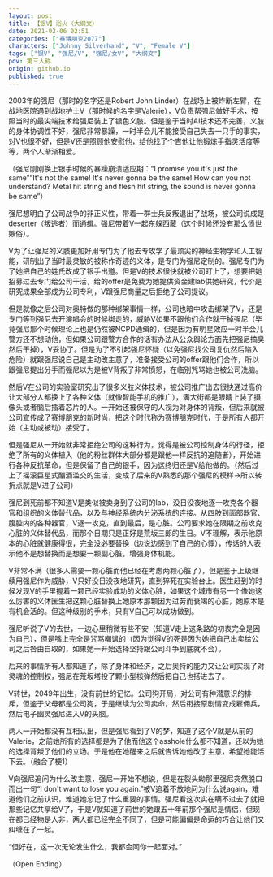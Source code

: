 ```yaml
---
layout: post
title: 【银V】浴火（大纲文）
date: 2021-02-06 02:51
categories: ["赛博朋克2077"]
characters: ["Johnny Silverhand", "V", "Female V"]
tags: ["银V", "强尼/V", "强尼/女V", "大纲文"]
pov: 第三人称
origin: github.io
published: true
---
```


2003年的强尼（那时的名字还是Robert John Linder）在战场上被炸断左臂，在战地医院遇到战地护士V（那时候的名字是Valerie），V负责帮强尼做好手术，按照当时的最尖端技术给强尼装上了银色义肢。但是鉴于当时AI技术还不完善，义肢的身体协调性不好，强尼非常暴躁，一时半会儿不能接受自己失去一只手的事实，对V也很不好，但是V还是照顾他安慰他，给他找了个吉他让他锻炼手指灵活度等等，两个人渐渐相爱。

（强尼刚刚换上银手时候的暴躁崩溃适应期：“I promise you it's just the same”“It's not the same! It's never gonna be the same! How can you not understand? Metal hit string and flesh hit string, the sound is never gonna be same”）

强尼想明白了公司战争的非正义性，带着一群士兵反叛退出了战场，被公司说成是deserter（叛逃者）而通缉。强尼带着V一起东躲西藏（这个时候还没有那么愤世嫉俗）。

V为了让强尼的义肢更加好用专门为了他去专攻学了最顶尖的神经生物学和人工智能，研制出了当时最灵敏的被称作奇迹的义体，是专门为强尼定制的。强尼专门为了她把自己的姓氏改成了银手出道。但是V的技术很快就被公司盯上了，想要把她招募过去专门给公司干活，给的offer是免费为她提供资金建lab供她研究，代价是研究成果全部成为公司专利，V跟强尼商量之后拒绝了公司提议。

但是就像之后公司对奥特做的那种绑架事情一样，公司也暗中攻击绑架了V，还是专门等到强尼去开演唱会的时候绑走的，威胁V如果不跟他们合作就干掉强尼（毕竟强尼那个时候理论上也是仍然被NCPD通缉的，但是因为有明星效应一时半会儿警方还不想动他，但如果公司跟警方合作的话有办法从公众舆论方面先把强尼搞臭然后干掉），V妥协了。但是为了不引起强尼怀疑（以免强尼找公司复仇然后陷入危险）就跟强尼说自己是主动改主意了，准备接受公司的offer跟他们合作，所以跟强尼提出分手而强尼以为是被V背叛了非常愤怒，在临别咒骂她也被公司洗脑。

然后V在公司的实验室研究出了很多义肢义体技术，被公司推广出去很快通过高价让大部分人都换上了各种义体（就像智能手机的推广），满大街都是眼睛上装了摄像头或者脑后插着芯片的人。一开始还被保守的人视为对身体的背叛，但后来就被公司宣传成了赛博朋克的新时尚，把这个时代称为赛博朋克时代，于是所有人都开始（主动或被动）接受了。

但是强尼从一开始就非常拒绝公司的这种行为，觉得是被公司控制身体的行径，拒绝了所有的义体植入（他的粉丝群体大部分都是跟他一样反抗的追随者），开始进行各种反抗革命，但是保留了自己的银手，因为这终归还是V给他做的。（然后过上了摇滚巨星式酗酒滥交的生活，变成了后来的V熟悉的那个强尼的模样→所以转折点就是V进了公司）

强尼到死前都不知道V是类似被卖身到了公司的lab，没日没夜地逐一攻克各个器官和组织的义体替代品，以及与神经系统内分泌系统的连接。从四肢到面部器官、腹腔内的各种器官，V逐一攻克，直到最后，是心脏。公司要求她在限期之前攻克心脏的义体替代品，而那个日期只是正好是荒坂三郎的生日。V不理解，表示他原本的心脏就健康得很，完全没必要替换（边说边感到了自己的心悸），传话的人表示他不是想替换而是想要一颗副心脏，增强身体机能。

V非常不满（很多人需要一颗心脏而他已经在考虑两颗心脏了），但是鉴于上级继续用强尼作为威胁，V只好没日没夜地研究，直到猝死在实验台上。医生赶到的时候发现V的手里握着一颗已经实验成功的义体心脏，如果这个城市有另一个像她这么厉害的义体医生把这颗心脏替换上她原本那颗因为过劳而衰竭的心脏，她原本是有机会活的。但这种级别的手术，只有V自己可以成功做到。

强尼听说了V的去世，一边心里稍微有些不安（知道V走上这条路的初衷完全是因为自己），但是嘴上完全是咒骂嘲讽的（因为觉得V的死是因为她把自己出卖给公司之后咎由自取的，如果她一开始选择坚持跟公司斗争到底就不会）。

后来的事情所有人都知道了，除了身体和经济，之后奥特的能力又让公司实现了对灵魂的控制权，强尼在荒坂塔投了颗小型核弹然后把自己也搭进去了。

V转世，2049年出生，没有前世的记忆。公司狗开局，对公司有种潜意识的排斥，但鉴于父母都是公司狗，于是继续为公司卖命，然后衔接原剧情变成雇佣兵，然后电子幽灵强尼进入V的头脑。

两人一开始都没有互相认出，但是强尼看到了V的梦，知道了这个V就是从前的Valerie，之前她所有的选择都是为了他而他这个asshole什么都不知道，还以为她的选择背叛了他们的立场。于是他在她醒来之后就告诉她他改了主意，希望她能活下去。（融合了梗1）

V向强尼追问为什么改主意，强尼一开始不想说，但是在裂头蚴那里强尼突然脱口而出一句“I don't want to lose you again.”被V追着不放地问为什么说again，难道他们之前认识，难道她忘记了什么重要的事情。强尼看这次实在瞒不过去了就把那些记忆共享给V了，于是V就知道了前世的她跟五十年前那个强尼是情侣，但现在都已经物是人非，两人都已经完全不同了，但是可能偏偏是命运的巧合让他们又纠缠在了一起。

“但好在，这一次无论发生什么，我都会同你一起面对。”

（Open Ending）